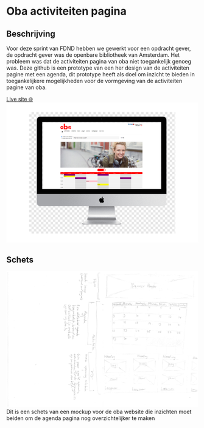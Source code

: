 # Oba activiteiten pagina

## Beschrijving
Voor deze sprint van FDND hebben we gewerkt voor een opdracht gever, de opdracht gever was de openbare bibliotheek van Amsterdam. Het probleem was dat de activiteiten pagina van oba niet toegankelijk genoeg was. Deze github is een prototype van een her design van de activiteiten pagine met een agenda, dit prototype heeft als doel om inzicht te bieden in toegankelijkere mogelijkheden voor de vormgeving van de activiteiten pagine van oba.

[Live site 🌐](oba_activiteiten.student.fdnd.nl/)<br/>
![oba mockup](/protype_ss.png)

## Schets
![De schets van de oba agenda mockup](/oba_schets.jpg)
Dit is een schets van een mockup voor de oba website die inzichten moet beiden om de agenda pagina nog overzichtelijker te maken
